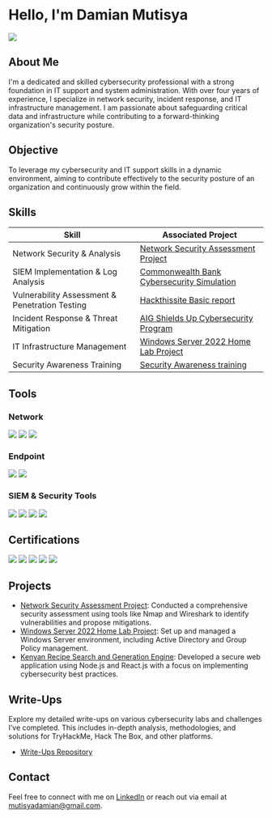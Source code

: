 # Hello, I'm Damian Mutisya
<a href="https://www.linkedin.com/in/damianmutisya"><img src="https://img.shields.io/badge/-LinkedIn-0072b1?&style=for-the-badge&logo=linkedin&logoColor=white" /></a>

## About Me
I'm a dedicated and skilled cybersecurity professional with a strong foundation in IT support and system administration. With over four years of experience, I specialize in network security, incident response, and IT infrastructure management. I am passionate about safeguarding critical data and infrastructure while contributing to a forward-thinking organization's security posture.

## Objective
To leverage my cybersecurity and IT support skills in a dynamic environment, aiming to contribute effectively to the security posture of an organization and continuously grow within the field.

## Skills

| Skill                                         | Associated Project         |
|-----------------------------------------------|----------------------------|
| Network Security & Analysis                   | [Network Security Assessment Project](#) |
| SIEM Implementation & Log Analysis            | [Commonwealth Bank Cybersecurity Simulation](https://github.com/DamianMutisya/write-ups/blob/main/Fraud%20Detection%20using%20Splunk.pdf) |
| Vulnerability Assessment & Penetration Testing| [Hackthissite Basic report ](https://damianmutisya.github.io/write-ups/HackThisSite%20Basic%20Challenges%20report.pdf) |
| Incident Response & Threat Mitigation         | [AIG Shields Up Cybersecurity Program](https://github.com/DamianMutisya/write-ups/blob/main/Incident%20response%20and%20Threat%20mitigation.pdf) |
| IT Infrastructure Management                  | [Windows Server 2022 Home Lab Project](#) |
| Security Awareness Training                   | [Security Awareness training](https://github.com/DamianMutisya/write-ups/blob/main/security%20awareness.pdf) |

## Tools

### Network
<div>
    <img src="https://img.shields.io/badge/-Wireshark-1679A7?&style=for-the-badge&logo=Wireshark&logoColor=white" />
    <img src="https://img.shields.io/badge/-Network_Miner-4B0082?&style=for-the-badge&logoColor=white" />
    <img src="https://img.shields.io/badge/-Zeek-777BB4?&style=for-the-badge&logo=Zeek&logoColor=white" />
</div>

### Endpoint
<div>
    <img src="https://img.shields.io/badge/-Microsoft_Defender_for_Endpoint-00A4EF?&style=for-the-badge&logo=Microsoft&logoColor=white" />
    <img src="https://img.shields.io/badge/-Velociraptor-4B275F?&style=for-the-badge&logoColor=white" />
</div>

### SIEM & Security Tools
<div>
    <img src="https://img.shields.io/badge/-Splunk-000000?&style=for-the-badge&logo=Splunk&logoColor=white" />
    <img src="https://img.shields.io/badge/-Metasploit-003e54?&style=for-the-badge&logo=Metasploit&logoColor=white" />
    <img src="https://img.shields.io/badge/-Nmap-007ACC?&style=for-the-badge&logo=Nmap&logoColor=white" />
    <img src="https://img.shields.io/badge/-Burp_Suite-FF5733?&style=for-the-badge&logoColor=white" />
</div>

## Certifications
<div>
    <img src="https://img.shields.io/badge/-ISC²_CC-006400?&style=for-the-badge&logo=ISC2&logoColor=white" />
    <img src="https://img.shields.io/badge/-Google_Cybersecurity_Professional_Certificate-4285F4?&style=for-the-badge&logo=Google&logoColor=white" />
    <img src="https://img.shields.io/badge/-SOC_Level_1-FF0000?&style=for-the-badge&logoColor=white" />
    <img src="https://img.shields.io/badge/-CompTIA_Security%2B-FF0000?&style=for-the-badge&logo=CompTIA&logoColor=white" />
    <img src="https://img.shields.io/badge/-Cisco_Networking_Essentials-005571?&style=for-the-badge&logo=Cisco&logoColor=white" />
</div>

## Projects
- [Network Security Assessment Project](#): Conducted a comprehensive security assessment using tools like Nmap and Wireshark to identify vulnerabilities and propose mitigations.
- [Windows Server 2022 Home Lab Project](#): Set up and managed a Windows Server environment, including Active Directory and Group Policy management.
- [Kenyan Recipe Search and Generation Engine](https://github.com/DamianMutisya/write-ups/blob/main/recipe%20search%20engine.pdf): Developed a secure web application using Node.js and React.js with a focus on implementing cybersecurity best practices.



## Write-Ups
Explore my detailed write-ups on various cybersecurity labs and challenges I’ve completed. This includes in-depth analysis, methodologies, and solutions for TryHackMe, Hack The Box, and other platforms.
- [Write-Ups Repository](https://damianmutisya.github.io/write-ups/)

## Contact
Feel free to connect with me on [LinkedIn](https://www.linkedin.com/in/damianmutisya) or reach out via email at mutisyadamian@gmail.com.

